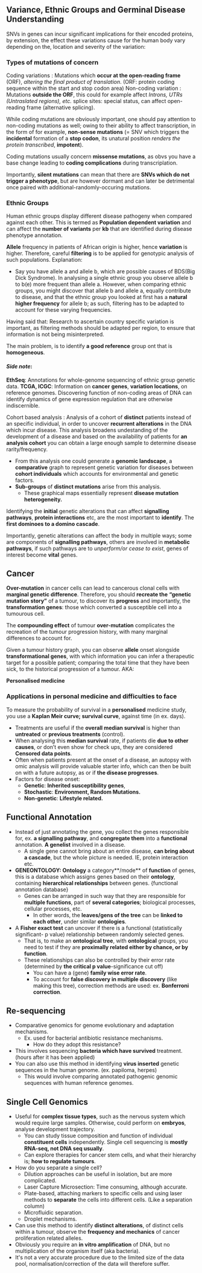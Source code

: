 ## Variance, Ethnic Groups and Germinal Disease Understanding

SNVs in genes can incur significant implications for their encoded proteins, by extension, the effect these variations cause for the human body vary depending on the, location and severity of the variation:

### Types of mutations of concern

Coding variations
: Mutations which **occur at the open-reading frame** (ORF), *altering the final product of translation*. (ORF: protein coding sequence within the start and stop codon area)
Non-coding variation
: Mutations **outside the ORF**, this could for example affect *Introns, UTRs (Untraslated regions), etc.*
splice sites: special status, can affect open-reading frame (alternative splicing).

While coding mutations are obviously important, one should pay attention to non-coding mutations as well; owing to their ability to affect transcription, in the form of for example, **non-sense mutations** (= SNV which triggers the **incidental** formation of a **stop codon**, its unatural position *renders the protein transcribed*, **impotent**).

Coding mutations usually concern **missense mutations**, as obvs you have a base change leading to **coding complications** during transcriplation.

Importantly, **silent mutations** can mean that there are **SNVs which do not trigger a phenotype**, but are however dormant and can later be detrimental once paired with additional-randomly-occuring mutations.

### Ethnic Groups

Human ethnic groups display different disease pathogeny when compared against each other. This is termed as **Population dependent variation** and can affect the **number of variants** per **kb** that are identified during disease phenotype annotation.

**Allele** frequency in patients of African origin is higher, hence **variation** is higher. Therefore, careful **filtering** is to be applied for genotypic analysis of such populations. Explanation:
* Say you have allele a and allele b, which are possible causes of BDS(Big Dick Syndrome). In analysing a single ethnic group you observe allele b to b(e) more frequent than allele a. However, when comparing ethnic groups, you might discover that allele b and allele a, equally contribute to disease, and that the ethnic group you looked at first has a **natural higher frequency** for allele b; as such, filtering has to be adapted to account for these varying frequencies.

Having said that: Research to ascertain country specific variation is important, as filtering methods should be adapted per region, to ensure that information is not being misinterpreted. 

The main problem, is to identify **a good reference** group ont that is **homogeneous**.

#### *Side note*:
**EthSeq**: Annotations for whole-genome sequencing of ethnic group genetic data. **TCGA, ICGC**: Information on **cancer** **genes**, **variation locations**, on reference genomes. Discovering function of non-coding areas of DNA can identify dynamics of gene expression regulation that are otherwise indiscernible. 

Cohort based analysis
: Analysis of a cohort of **distinct** patients instead of an specific individual, in order to uncover **recurrent alterations** in the DNA which incur disease. This analysis broadens undestanding of the development of a disease and based on the availability of patients for **an analysis cohort** you can obtain a large enough sample to determine disease rarity/frequency.

  * From this analysis one could generate a **genomic landscape**, a **comparative** graph to represent genetic variation for diseases between **cohort individuals** which accounts for environmental and genetic factors.   
  * **Sub-groups** of **distinct mutations** arise from this analysis.  
    * These graphical maps essentially represent **disease mutation heterogeneity.**  

Identifying the **initial** genetic alterations that can affect **signalling pathways**, **protein interactions** etc, are the most important to **identify**. The **first dominoes to a domino cascade**. 

Importantly, genetic alterations can affect the body in multiple ways; some are components of **signalling pathways**, others are involved in **metabolic pathways**, if such pathways are to *unperform/or cease to exist*, genes of interest become **vital** genes.

## Cancer
**Over-mutation** in cancer cells can lead to cancerous clonal cells with **marginal genetic difference**. Therefore, you should **recreate the** **“genetic mutation story”** of a tumour, to discover its **progress** and importantly, the **transformation genes**: those which converted a susceptible cell into a tumourous cell. 

The **compounding effect** of tumour **over-mutation** complicates the recreation of the tumour progression history, with many marginal differences to account for.

Given a tumour history graph, you can observe **allele** onset alongside **transformational genes**, with which information you can infer a therapeutic target for a possible patient; comparing the total time that they have been sick, to the historical progression of a tumour. AKA:

**Personalised medicine** 

### Applications in personal medicine and difficulties to face

To measure the probability of survival in a **personalised** medicine study, you use a **Kaplan Meir curve; survival curve**, against time (in ex. days).  
  * Treatments are useful if the **overall median survival** is higher than **untreated** or **previous treatments** (control).  
  * When analysing this **median survival** rate, if patients die **due to other causes**, or don’t even show for check ups, they are considered **Censored data points**.  
  * Often when patients present at the onset of a disease, an autopsy with omic analysis will provide valuable starter info, which can then be built on with a future autopsy, as or if **the disease progresses**.   
  * Factors for disease onset:  
    * **Genetic**: **Inherited susceptibility genes**,  
    * **Stochastic**: **Environment, Random Mutations.**  
    * **Non-genetic**: **Lifestyle related.**

## Functional Annotation

* Instead of just annotating the gene, you collect the genes responsible for, ex. **a signalling pathway**, and **congregate them** into a **functional** annotation. **A genelist** involved in a disease.   
  * A single gene cannot bring about an entire disease, **can bring about a cascade**, but the whole picture is needed. IE, protein interaction etc.  
* **GENEONTOLOGY: Ontology** a category**/mode** of **function** of genes, this is a database which assigns genes based on their **ontology**, containing **hierarchical relationships** between genes. {functional annotation database}  
  * Genes can be arranged in such way that they are responsible for **multiple functions**, part of **several categories**; biological processes, cellular processes, etc.  
    * In other words, the **leaves/gens of the tree** can be **linked to each other**, under similar **ontologies**.  
* A **Fisher exact test** can uncover if there is a functional (statistically significant- p value) relationship between randomly selected genes.  
  * That is, to make an **ontological tree**, with **ontological** groups, you need to test if they are **proximally related either by chance, or by function**.   
  * These relationships can also be controlled by their error rate (determined by **the critical p value**\-significance cut off)   
    * You can have a (gene) **family wise error rate**.    
    * To account for **false discovery in multiple discovery** (like making this tree), correction methods are used: ex. **Bonferroni correction**.

## Re-sequencing

* Comparative genomics for genome evolutionary and adaptation mechanisms.  
  * Ex. used for bacterial antibiotic resistance mechanisms.  
    * How do they adopt this resistance?  
* This involves sequencing **bacteria which have survived** treatment. (hours after it has been applied)  
* You can also use this method in identifying **virus inserted** genetic sequences in the human genome. (ex. papiloma, herpes)  
  * This would involve comparing annotated pathogenic genomic sequences with human reference genomes.

## Single Cell Genomics

* Useful for **complex tissue types**, such as the nervous system which would require large samples. Otherwise, could perform on **embryos**, analyse development trajectory.  
  * You can study tissue composition and function of individual **constituent cells** independently. Single cell sequencing is **mostly RNA-seq, not DNA seq usually**.  
  * Can explore therapies for cancer stem cells, and what their hierarchy is; **how to regulate tumours**.  
* How do you separate a single cell?  
  * Dilution approaches can be useful in isolation, but are more complicated.  
  * Laser Capture Microsection: Time consuming, although accurate.  
  * Plate-based, attaching markers to specific cells and using laser methods to **separate** the cells into different cells. (Like a separation column)  
  * Microfluidic separation.  
  * Droplet mechanisms.  
* Can use this method to identify **distinct alterations**, of distinct cells within a tumour, observe the **frequency and mechanics** of cancer proliferation related alleles.  
* Obviously you require an **in vitro amplification** of DNA, but no multiplication of the organism itself (aka bacteria).  
* It's not a very accurate procedure due to the limited size of the data pool, normalisation/correction of the data will therefore suffer.